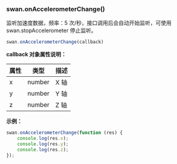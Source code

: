### swan.onAccelerometerChange()

监听加速度数据，频率：5 次/秒，接口调用后会自动开始监听，可使用 swan.stopAccelerometer 停止监听。

```js
swan.onAccelerometerChange(callback)
```

**callback 对象属性说明：**

|属性|类型|描述|
|-|-|-|
|x|number|X 轴|
|y|number|Y 轴|
|z|number|Z 轴|

**示例：**

```js
swan.onAccelerometerChange(function (res) {
    console.log(res.x);
    console.log(res.y);
    console.log(res.z);
});
```